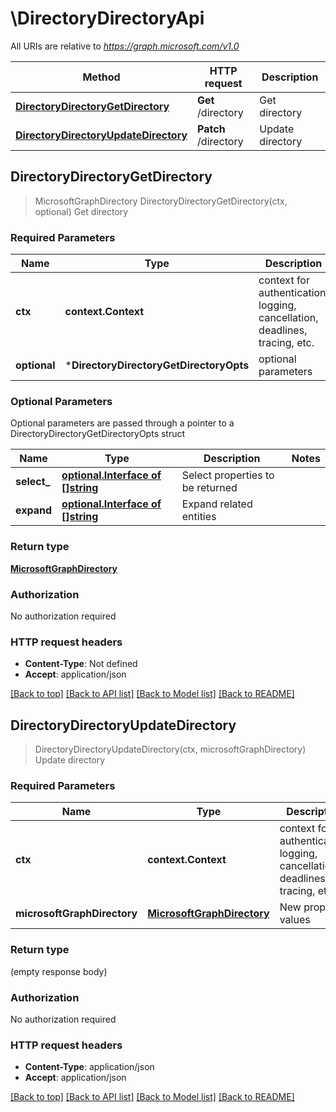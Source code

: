 # \DirectoryDirectoryApi

All URIs are relative to *https://graph.microsoft.com/v1.0*

Method | HTTP request | Description
------------- | ------------- | -------------
[**DirectoryDirectoryGetDirectory**](DirectoryDirectoryApi.md#DirectoryDirectoryGetDirectory) | **Get** /directory | Get directory
[**DirectoryDirectoryUpdateDirectory**](DirectoryDirectoryApi.md#DirectoryDirectoryUpdateDirectory) | **Patch** /directory | Update directory



## DirectoryDirectoryGetDirectory

> MicrosoftGraphDirectory DirectoryDirectoryGetDirectory(ctx, optional)
Get directory

### Required Parameters


Name | Type | Description  | Notes
------------- | ------------- | ------------- | -------------
**ctx** | **context.Context** | context for authentication, logging, cancellation, deadlines, tracing, etc.
 **optional** | ***DirectoryDirectoryGetDirectoryOpts** | optional parameters | nil if no parameters

### Optional Parameters

Optional parameters are passed through a pointer to a DirectoryDirectoryGetDirectoryOpts struct


Name | Type | Description  | Notes
------------- | ------------- | ------------- | -------------
 **select_** | [**optional.Interface of []string**](string.md)| Select properties to be returned | 
 **expand** | [**optional.Interface of []string**](string.md)| Expand related entities | 

### Return type

[**MicrosoftGraphDirectory**](microsoft.graph.directory.md)

### Authorization

No authorization required

### HTTP request headers

- **Content-Type**: Not defined
- **Accept**: application/json

[[Back to top]](#) [[Back to API list]](../README.md#documentation-for-api-endpoints)
[[Back to Model list]](../README.md#documentation-for-models)
[[Back to README]](../README.md)


## DirectoryDirectoryUpdateDirectory

> DirectoryDirectoryUpdateDirectory(ctx, microsoftGraphDirectory)
Update directory

### Required Parameters


Name | Type | Description  | Notes
------------- | ------------- | ------------- | -------------
**ctx** | **context.Context** | context for authentication, logging, cancellation, deadlines, tracing, etc.
**microsoftGraphDirectory** | [**MicrosoftGraphDirectory**](MicrosoftGraphDirectory.md)| New property values | 

### Return type

 (empty response body)

### Authorization

No authorization required

### HTTP request headers

- **Content-Type**: application/json
- **Accept**: application/json

[[Back to top]](#) [[Back to API list]](../README.md#documentation-for-api-endpoints)
[[Back to Model list]](../README.md#documentation-for-models)
[[Back to README]](../README.md)

